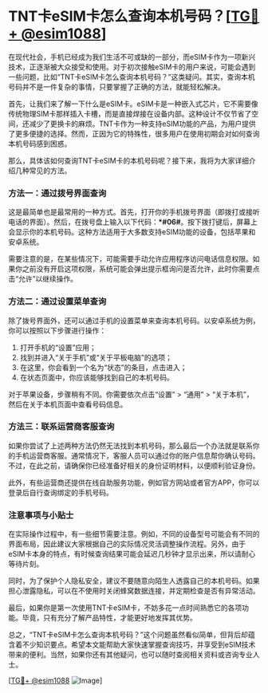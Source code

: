 # TNT卡eSIM卡怎么查询本机号码？[[TG💪+ @esim1088](https://t.me/s/esim1088)]

在现代社会，手机已经成为我们生活不可或缺的一部分，而eSIM卡作为一项新兴技术，正逐渐被大众接受和使用。对于初次接触eSIM卡的用户来说，可能会遇到一些问题，比如“TNT卡eSIM卡怎么查询本机号码？”这类疑问。其实，查询本机号码并不是一件复杂的事情，只要掌握了正确的方法，就能轻松解决。

首先，让我们来了解一下什么是eSIM卡。eSIM卡是一种嵌入式芯片，它不需要像传统物理SIM卡那样插入卡槽，而是直接焊接在设备内部。这种设计不仅节省了空间，还减少了更换卡的麻烦。TNT卡作为一种支持eSIM功能的产品，为用户提供了更多便捷的选择。然而，正因为它的特殊性，很多用户在使用初期会对如何查询本机号码感到困惑。

那么，具体该如何查询TNT卡eSIM卡的本机号码呢？接下来，我将为大家详细介绍几种常见的方法。

### 方法一：通过拨号界面查询

这是最简单也是最常用的一种方式。首先，打开你的手机拨号界面（即拨打或接听电话的界面）。然后，在拨号盘上输入以下代码：**\*#06#**。按下拨打键后，屏幕上会显示你的本机号码。这种方法适用于大多数支持eSIM功能的设备，包括苹果和安卓系统。

需要注意的是，在某些情况下，可能需要手动允许应用程序访问电话信息权限。如果你之前没有开启这项权限，系统可能会弹出提示框询问是否允许，此时你需要点击“允许”以继续操作。

### 方法二：通过设置菜单查询

除了拨号界面外，还可以通过手机的设置菜单来查询本机号码。以安卓系统为例，你可以按照以下步骤进行操作：

1. 打开手机的“设置”应用；
2. 找到并进入“关于手机”或“关于平板电脑”的选项；
3. 在这里，你会看到一个名为“状态”的条目，点击进入；
4. 在状态页面中，你应该能够找到自己的本机号码。

对于苹果设备，步骤稍有不同。你需要依次点击“设置” > “通用” > “关于本机”，然后在关于本机页面中查看号码信息。

### 方法三：联系运营商客服查询

如果你尝试了上述两种方法仍然无法找到本机号码，那么最后一个办法就是联系你的手机运营商客服。通常情况下，客服人员可以通过你的账户信息帮你确认号码。不过，在此之前，请确保你已经准备好相关的身份证明材料，以便顺利验证身份。

此外，有些运营商还提供在线自助服务功能，例如官方网站或者官方APP，你可以登录后自行查询绑定的手机号码。

### 注意事项与小贴士

在实际操作过程中，有一些细节需要注意。例如，不同的设备型号可能会有不同的界面布局，因此建议大家根据自己的实际情况灵活调整操作流程。另外，由于eSIM卡本身的特点，有时候查询结果可能会延迟几秒钟才显示出来，所以请耐心等待片刻。

同时，为了保护个人隐私安全，建议不要随意向陌生人透露自己的本机号码。如果担心泄露隐私，可以在不使用时关闭蜂窝数据连接，并定期检查是否有异常活动。

最后，如果你是第一次使用TNT卡eSIM卡，不妨多花一点时间熟悉它的各项功能。毕竟，只有充分了解产品特性，才能更好地发挥其优势。

总之，“TNT卡eSIM卡怎么查询本机号码？”这个问题虽然看似简单，但背后却蕴含着不少知识要点。希望本文能帮助大家快速掌握查询技巧，并享受到eSIM技术带来的便利。当然，如果你还有其他疑问，也可以随时查阅相关资料或咨询专业人士。

[[TG💪+ @esim1088](https://t.me/s/esim1088) ![Image](https://i.postimg.cc/4NQfJmqS/Snipaste-2025-05-13-00-14-12.png)]